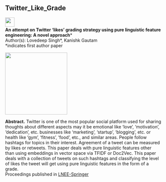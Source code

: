 ## Twitter_Like_Grade
[<img align="left" alt="" width="30px" target="_blank"  src="https://icon-library.com/images/web-link-icon-png/web-link-icon-png-12.jpg" />][website]

<br />


[linkedin]: https://linkedin.com/in/singhlovedeep
[website]: https://sites.google.com/view/lovedeepsingh
[LeetCode]: https://leetcode.com/lovedeep
<!---[twitter]: https://twitter.com/iamLSingh --->
**An attempt on Twitter ‘likes’ grading strategy using pure linguistic feature engineering: A novel approach***
</br>
Author(s): Lovedeep Singh*, Kanishk Gautam
</br>
*indicates first author paper

<img src="https://qqsumo.com/blog/wp-content/uploads/2018/08/buy-twitter-likes-1.jpg" width = 200> 

**Abstract.** Twitter is one of the most popular social platform used for sharing thoughts about different aspects may it be emotional like ‘love’, ‘motivation’, ‘dedication’, etc. businesses like ‘marketing’, ‘startup’, ‘blogging’, etc. or health like ‘gym’, ‘fitness’, ‘food’, etc., and similar areas. People follow hashtags for topics in their interest. Agreement of a tweet can be measured by likes or retweets. This paper deals with pure linguistic features other than using embeddings in vector space via TFIDF or Doc2Vec. This paper deals with a collection of tweets on such hashtags and classifying the level of likes the tweet will get using pure linguistic features in the form of a grade.
</br>
Proceedings published in [LNEE-Springer](https://www.springer.com/series/7818)
